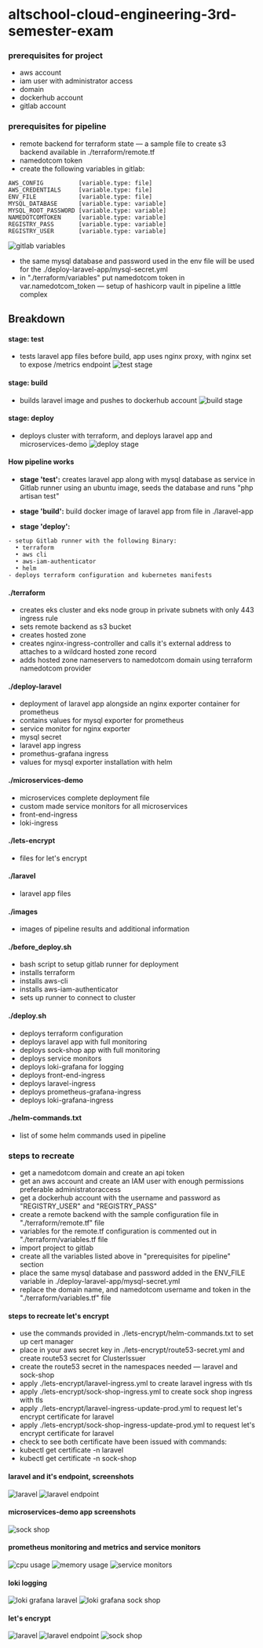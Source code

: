 # altschool-cloud-engineering-3rd-semester-exam

### prerequisites for project
- aws account
- iam user with administrator access
- domain
- dockerhub account
- gitlab account

### prerequisites for pipeline
- remote backend for terraform state — a sample file to create s3 backend available in ./terraform/remote.tf
- namedotcom token
- create the following variables in gitlab:
```
AWS_CONFIG          [variable.type: file]
AWS_CREDENTIALS     [variable.type: file]
ENV_FILE            [variable.type: file]
MYSQL_DATABASE      [variable.type: variable]
MYSQL_ROOT_PASSWORD [variable.type: variable]
NAMEDOTCOMTOKEN     [variable.type: variable]
REGISTRY_PASS       [variable.type: variable]
REGISTRY_USER       [variable.type: variable]
```
![gitlab variables](./images/gitlab-variables.png)
- the same mysql database and password used in the env file will be used for the ./deploy-laravel-app/mysql-secret.yml
- in "./terraform/variables" put namedotcom token in var.namedotcom_token — setup of hashicorp vault in pipeline a little complex

## Breakdown
#### stage: test
- tests laravel app files before build, app uses nginx proxy, with nginx set to expose /metrics endpoint
![test stage](./images/test-stage.png)
#### stage: build
- builds laravel image and pushes to dockerhub account
![build stage](./images/build-stage.png)
#### stage: deploy
- deploys cluster with terraform, and deploys laravel app and microservices-demo
![deploy stage](./images/deploy-stage.png)
#### How pipeline works
- **stage 'test':** creates laravel app along with mysql database as service in Gitlab runner using an ubuntu image, seeds the database and runs "php artisan test"

- **stage 'build':** build docker image of laravel app from file in ./laravel-app

- **stage 'deploy':** 
```
- setup Gitlab runner with the following Binary:
  • terraform
  • aws cli 
  • aws-iam-authenticator
  • helm
- deploys terraform configuration and kubernetes manifests
```
#### ./terraform
- creates eks cluster and eks node group in private subnets with only 443 ingress rule
- sets remote backend as s3 bucket
- creates hosted zone
- creates nginx-ingress-controller and calls it's external address to attaches to a wildcard hosted zone record
- adds hosted zone nameservers to namedotcom domain using terraform namedotcom provider
#### ./deploy-laravel
- deployment of laravel app alongside an nginx exporter container for prometheus
- contains values for mysql exporter for prometheus
- service monitor for nginx exporter
- mysql secret
- laravel app ingress
- promethus-grafana ingress
- values for mysql exporter installation with helm
#### ./microservices-demo
- microservices complete deployment file
- custom made service monitors for all microservices
- front-end-ingress
- loki-ingress
#### ./lets-encrypt
- files for let's encrypt
#### ./laravel
- laravel app files
#### ./images
- images of pipeline results and additional information
#### ./before_deploy.sh
- bash script to setup gitlab runner for deployment
- installs terraform
- installs aws-cli
- installs aws-iam-authenticator
- sets up runner to connect to cluster
#### ./deploy.sh
- deploys terraform configuration
- deploys laravel app with full monitoring
- deploys sock-shop app with full monitoring
- deploys service monitors
- deploys loki-grafana for logging
- deploys front-end-ingress
- deploys laravel-ingress
- deploys prometheus-grafana-ingress
- deploys loki-grafana-ingress
#### ./helm-commands.txt
- list of some helm commands used in pipeline
### steps to recreate
- get a namedotcom domain and create an api token
- get an aws account and create an IAM user with enough permissions preferable administratoraccess
- get a dockerhub account with the username and password as "REGISTRY_USER" and "REGISTRY_PASS"
- create a remote backend with the sample configuration file in "./terraform/remote.tf" file
- variables for the remote.tf configuration is commented out in "./terraform/variables.tf file
- import project to gitlab
- create all the variables listed above in "prerequisites for pipeline" section
- place the same mysql database and password added in the ENV_FILE variable in ./deploy-laravel-app/mysql-secret.yml
- replace the domain name, and namedotcom username and token in the "./terraform/variables.tf" file
#### steps to recreate let's encrypt
- use the commands provided in ./lets-encrypt/helm-commands.txt to set up cert manager
- place in your aws secret key in ./lets-encrypt/route53-secret.yml and create route53 secret for ClusterIssuer
- create the route53 secret in the namespaces needed — laravel and sock-shop
- apply ./lets-encrypt/laravel-ingress.yml to create laravel ingress with tls
- apply ./lets-encrypt/sock-shop-ingress.yml to create sock shop ingress with tls
- apply ./lets-encrypt/laravel-ingress-update-prod.yml to request let's encrypt certificate for laravel
- apply ./lets-encrypt/sock-shop-ingress-update-prod.yml to request let's encrypt certificate for laravel
- check to see both certificate have been issued with commands:
- kubectl get certificate -n laravel
- kubectl get certificate -n sock-shop
#### laravel and it's endpoint, screenshots
![laravel](./images/laravel.png)
![laravel endpoint](./images/laravel-endpoint.png)
#### microservices-demo app screenshots
![sock shop](./images/sock-shop.png)
#### prometheus monitoring and metrics and service monitors
![cpu usage](./images/cpu-usage.png)
![memory usage](./images/memory-usage.png)
![service monitors](./images/service-monitors.png)
#### loki logging
![loki grafana laravel](./images/loki-grafana-laravel.png)
![loki grafana sock shop](./images/loki-grafana-sock-shop.png)
#### let's encrypt
![laravel](./images/laravel.png)
![laravel endpoint](./images/laravel-endpoint.png)
![sock shop](./images/sock-shop.png)
